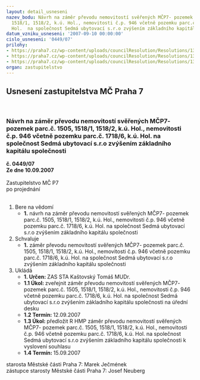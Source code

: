 ```yaml
---
layout: detail_usneseni
nazev_bodu: Návrh na záměr převodu nemovitostí svěřených MČP7- pozemek parc.č. 1505,
  1518/1, 1518/2, k.ú. Hol., nemovitosti č.p. 946 včetně pozemku parc.č. 1718/6, k.ú.
  Hol.  na společnost Sedmá ubytovací s.r.o zvýšením základního kapitálu společnosti
datum_vzniku_usneseni: '2007-09-10 00:00:00'
cislo_usneseni: '0449/07'
prilohy:
- https://praha7.cz/wp-content/uploads/councilResolution/Resolutions/13902/6-07-0253r.doc
- https://praha7.cz/wp-content/uploads/councilResolution/Resolutions/13902/6-07-0272r.doc
- https://praha7.cz/wp-content/uploads/councilResolution/Resolutions/13902/6-07-skmbt_60007090412160.tif
organ: zastupitelstvo
---
```

<div id="ucUsn_pList" class="usn">
	<span><h2>Usnesení zastupitelstva MČ Praha 7 </h2>
<br></span><div class="standBody">
<span><h3>Návrh na záměr převodu nemovitostí svěřených MČP7- pozemek parc.č. 1505, 1518/1, 1518/2, k.ú. Hol., nemovitosti č.p. 946 včetně pozemku parc.č. 1718/6, k.ú. Hol.  na společnost Sedmá ubytovací s.r.o zvýšením základního kapitálu společnosti</h3></span><div class="center">
		<strong>č. 0449/07</strong><br>
	</div>
<div class="center">
		<strong>Ze dne 10.09.2007</strong><br><br>
	</div>Zastupitelstvo MČ P7<br> po projednání<br><br><ol>
<li>Bere na vědomí<ul><li>
<strong>1.</strong> návrh na záměr převodu nemovitostí svěřených MČP7- pozemek parc.č. 1505, 1518/1, 1518/2, k.ú. Hol., nemovitosti č.p. 946 včetně pozemku parc.č. 1718/6, k.ú. Hol.  na společnost Sedmá ubytovací s.r.o zvýšením základního kapitálu společnosti  </li></ul>
</li>
<li>Schvaluje<ul><li>
<strong>1.</strong> záměr převodu nemovitostí svěřených MČP7- pozemek parc.č. 1505, 1518/1, 1518/2, k.ú. Hol., nemovitosti č.p. 946 včetně pozemku parc.č. 1718/6, k.ú. Hol.  na společnost Sedmá ubytovací s.r.o zvýšením základního kapitálu společnosti   </li></ul>
</li>
<li>Ukládá<ul>
<li>
<strong>1. Určen: </strong>ZAS STA Kaštovský Tomáš MUDr.</li>
<li>
<strong>1.1 Úkol: </strong>zveřejnit záměr převodu nemovitostí svěřených MČP7- pozemek parc.č. 1505, 1518/1, 1518/2, k.ú. Hol., nemovitosti č.p. 946 včetně pozemku parc.č. 1718/6, k.ú. Hol.  na společnost Sedmá ubytovací s.r.o zvýšením základního kapitálu společnosti na úřední desku</li>
<li>
<strong>1.2 Termín: </strong>12.09.2007</li>
<li>
<strong>1.3 Úkol: </strong>předložit R HMP záměr převodu nemovitostí svěřených MČP7- pozemek parc.č. 1505, 1518/1, 1518/2, k.ú. Hol., nemovitosti č.p. 946 včetně pozemku parc.č. 1718/6, k.ú. Hol.  na společnost Sedmá ubytovací s.r.o zvýšením základního kapitálu společnosti k vyslovení souhlasu</li>
<li>
<strong>1.4 Termín: </strong>15.09.2007</li>
</ul>
</li>
</ol>starosta Městské části Praha 7: Marek Ječmének<br>zástupce starosty Městské části Praha 7: Josef Neuberg
</div>
</div>